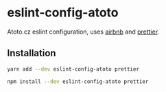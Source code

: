 # eslint-config-atoto

Atoto.cz eslint configuration, uses [airbnb](https://www.npmjs.com/package/eslint-config-airbnb) and [prettier](https://github.com/prettier/prettier).

## Installation

```sh
yarn add --dev eslint-config-atoto prettier

npm install --dev eslint-config-atoto prettier
```
